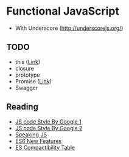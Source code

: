 # Functional JavaScript

- With Underscore (http://underscorejs.org/)

## TODO

- this ([Link](https://developer.mozilla.org/ko/docs/Web/JavaScript/Reference/Operators/this))
- closure
- prototype
- Promise ([Link](http://programmingsummaries.tistory.com/325))
- Swagger

## Reading

- [JS code Style By Google 1](https://google.github.io/styleguide/jsguide.html#introduction)
- [JS code Style By Google 2](https://google.github.io/styleguide/javascriptguide.xml?showone=var#var)
- [Speaking JS](http://speakingjs.com/es5)
- [ES6 New Features](http://es6-features.org/)
- [ES Compactibility Table](http://kangax.github.io/compat-table/esnext/)